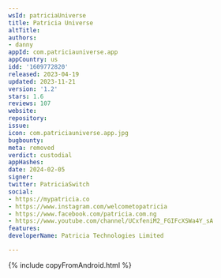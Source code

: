 ```yaml
---
wsId: patriciaUniverse
title: Patricia Universe
altTitle: 
authors:
- danny
appId: com.patriciauniverse.app
appCountry: us
idd: '1609772820'
released: 2023-04-19
updated: 2023-11-21
version: '1.2'
stars: 1.6
reviews: 107
website: 
repository: 
issue: 
icon: com.patriciauniverse.app.jpg
bugbounty: 
meta: removed
verdict: custodial
appHashes: 
date: 2024-02-05
signer: 
twitter: PatriciaSwitch
social:
- https://mypatricia.co
- https://www.instagram.com/welcometopatricia
- https://www.facebook.com/patricia.com.ng
- https://www.youtube.com/channel/UCxfeniM2_FGIFcXSWa4Y_sA
features: 
developerName: Patricia Technologies Limited

---
```


{% include copyFromAndroid.html %}
